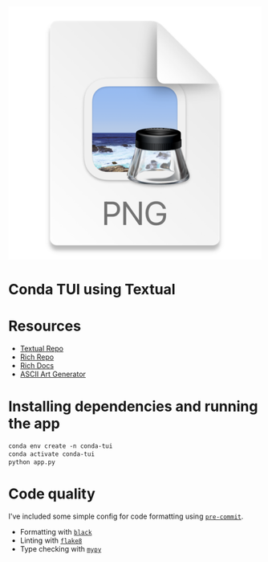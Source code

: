 ![logo](logo.png)

# Conda TUI using Textual

# Resources

* [Textual Repo](https://github.com/willmcgugan/textual)
* [Rich Repo](https://github.com/willmcgugan/rich)
* [Rich Docs](https://rich.readthedocs.io/en/latest)
* [ASCII Art Generator](https://www.text-image.com/convert/ascii.html)

# Installing dependencies and running the app

```
conda env create -n conda-tui
conda activate conda-tui
python app.py
```

# Code quality

I've included some simple config for code formatting using [`pre-commit`](https://pre-commit.com/).

* Formatting with [`black`](https://black.readthedocs.io)
* Linting with [`flake8`](https://flake8.pycqa.org)
* Type checking with [`mypy`](https://mypy.readthedocs.io)
